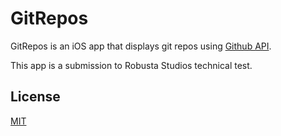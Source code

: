 # GitRepos

GitRepos is an iOS app that displays git repos using [Github API](https://api.github.com/repositories).

This app is a submission to Robusta Studios technical test.

## License
[MIT](https://choosealicense.com/licenses/mit/)

